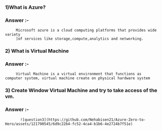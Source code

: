 ### 1)What is Azure?
### Answer :-
         Microsoft azure is a cloud computing platforms that provides wide variety
         ]of services like storage,compute,analytics and networking.

### 2) What is Virtual Machine
### Answer :- 
         Virtual Machine is a virtual environment that functions as computer system, virtual machine create on physical hardware system 

### 3) Create Window Virtual Machine and try to take access of the vm.
### Answer :-
           ![question3](https://github.com/Nehabisen21/Azure-Zero-to-Hero/assets/121790545/6d9c22b4-fc52-4ca4-b1b6-4e2724b7f51e)
